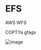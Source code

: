 # EFS
AWS WFS

COPTYa
gfags

![image](https://github.com/user-attachments/assets/3d74ff9f-cdf8-4486-8615-3350d9b8bb9f)

